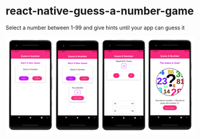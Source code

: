 # react-native-guess-a-number-game
Select a number between 1-99 and give hints until your app can guess it


![](images/appScreen.jpg)
